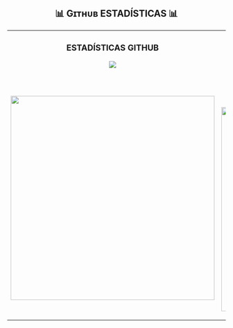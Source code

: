<!--Github stats Table--> 
<h2 align="center">📊 Gɪᴛʜᴜʙ ESTADÍSTICAS 📊</h2>
<tr>
<table width="100%">
    <td width="50%">
      <h3 align="center"><strong>ESTADÍSTICAS GITHUB</strong></h3>
      <p align="center">
        <a href="https://github.com/Davidigual/DavidIgual">
          <img align="center" src="https://github-readme-stats.vercel.app/api?username=Davidigual&theme=vue-dark&show_icons=true&hide_border=true&count_private=true"/>
            </a>
      </p>
    </td>
</tr>
       <td width="50%">
      <p align="center">
        <img align="center" width="470" src="https://www.google.com/imgres?imgurl=https%3A%2F%2Fi.pinimg.com%2Foriginals%2Faa%2F1f%2Fa3%2Faa1fa339ed48e8b383fdf0964998de49.gif&tbnid=H01GpyO122GgPM&vet=12ahUKEwir2MnT8ZmEAxX-VaQEHQvmCbEQMygQegUIARCAAQ..i&imgrefurl=https%3A%2F%2Fwww.pinterest.es%2Fpin%2F496099715208847636%2F&docid=T2LakD0Qr0EGoM&w=488&h=301&q=gifs%20informatica&ved=2ahUKEwir2MnT8ZmEAxX-VaQEHQvmCbEQMygQegUIARCAAQ" />
      </p>
    </td>
    <td width="50%">
      <h3 align="center"><strong>LENGUAJES MÁS USADOS</strong></h3>
      <p align="center">
        <a href="https://github.com/Davidigual/DavidIgual/cryptos">
          <img align="center" width="470" src="https://github-readme-stats.vercel.app/api/top-langs/?username=Davidigual&theme=tokyonight" />
        </a>
      </p>
    </td>
    <td width="50%">
     <h2 align="center">GRÁFICO CONTRIBUCIONES</h2>
<div align="center">
    <img src="https://github-readme-activity-graph.vercel.app/graph?username=Davidigual&bg_color=011627&color=79d3c3&line=c792ea&point=ffeb95&area=true&hide_border=false" border-radius="15">
</div>
        </a>
      </p>
    </td>
</table>
<br />
</div>
